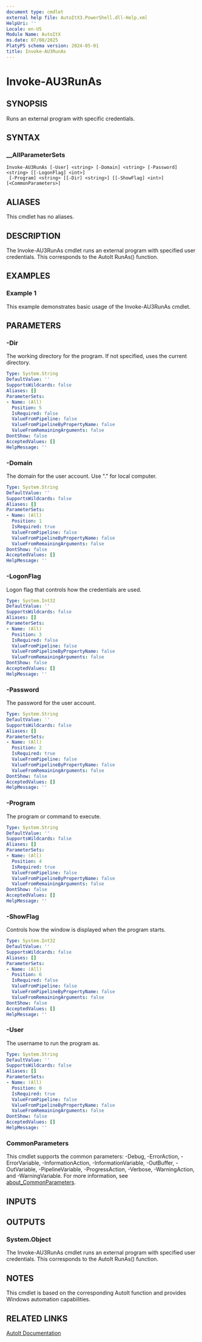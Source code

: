 ```yaml
---
document type: cmdlet
external help file: AutoItX3.PowerShell.dll-Help.xml
HelpUri: ''
Locale: en-US
Module Name: AutoItX
ms.date: 07/08/2025
PlatyPS schema version: 2024-05-01
title: Invoke-AU3RunAs
---
```


# Invoke-AU3RunAs

## SYNOPSIS

Runs an external program with specific credentials.

## SYNTAX

### __AllParameterSets

```
Invoke-AU3RunAs [-User] <string> [-Domain] <string> [-Password] <string> [[-LogonFlag] <int>]
 [-Program] <string> [[-Dir] <string>] [[-ShowFlag] <int>] [<CommonParameters>]
```

## ALIASES

This cmdlet has no aliases.

## DESCRIPTION

The Invoke-AU3RunAs cmdlet runs an external program with specified user credentials. This corresponds to the AutoIt RunAs() function.

## EXAMPLES

### Example 1

This example demonstrates basic usage of the Invoke-AU3RunAs cmdlet.

## PARAMETERS

### -Dir

The working directory for the program. If not specified, uses the current directory.

```yaml
Type: System.String
DefaultValue: ''
SupportsWildcards: false
Aliases: []
ParameterSets:
- Name: (All)
  Position: 5
  IsRequired: false
  ValueFromPipeline: false
  ValueFromPipelineByPropertyName: false
  ValueFromRemainingArguments: false
DontShow: false
AcceptedValues: []
HelpMessage: ''
```

### -Domain

The domain for the user account. Use "." for local computer.

```yaml
Type: System.String
DefaultValue: ''
SupportsWildcards: false
Aliases: []
ParameterSets:
- Name: (All)
  Position: 1
  IsRequired: true
  ValueFromPipeline: false
  ValueFromPipelineByPropertyName: false
  ValueFromRemainingArguments: false
DontShow: false
AcceptedValues: []
HelpMessage: ''
```

### -LogonFlag

Logon flag that controls how the credentials are used.

```yaml
Type: System.Int32
DefaultValue: ''
SupportsWildcards: false
Aliases: []
ParameterSets:
- Name: (All)
  Position: 3
  IsRequired: false
  ValueFromPipeline: false
  ValueFromPipelineByPropertyName: false
  ValueFromRemainingArguments: false
DontShow: false
AcceptedValues: []
HelpMessage: ''
```

### -Password

The password for the user account.

```yaml
Type: System.String
DefaultValue: ''
SupportsWildcards: false
Aliases: []
ParameterSets:
- Name: (All)
  Position: 2
  IsRequired: true
  ValueFromPipeline: false
  ValueFromPipelineByPropertyName: false
  ValueFromRemainingArguments: false
DontShow: false
AcceptedValues: []
HelpMessage: ''
```

### -Program

The program or command to execute.

```yaml
Type: System.String
DefaultValue: ''
SupportsWildcards: false
Aliases: []
ParameterSets:
- Name: (All)
  Position: 4
  IsRequired: true
  ValueFromPipeline: false
  ValueFromPipelineByPropertyName: false
  ValueFromRemainingArguments: false
DontShow: false
AcceptedValues: []
HelpMessage: ''
```

### -ShowFlag

Controls how the window is displayed when the program starts.

```yaml
Type: System.Int32
DefaultValue: ''
SupportsWildcards: false
Aliases: []
ParameterSets:
- Name: (All)
  Position: 6
  IsRequired: false
  ValueFromPipeline: false
  ValueFromPipelineByPropertyName: false
  ValueFromRemainingArguments: false
DontShow: false
AcceptedValues: []
HelpMessage: ''
```

### -User

The username to run the program as.

```yaml
Type: System.String
DefaultValue: ''
SupportsWildcards: false
Aliases: []
ParameterSets:
- Name: (All)
  Position: 0
  IsRequired: true
  ValueFromPipeline: false
  ValueFromPipelineByPropertyName: false
  ValueFromRemainingArguments: false
DontShow: false
AcceptedValues: []
HelpMessage: ''
```

### CommonParameters

This cmdlet supports the common parameters: -Debug, -ErrorAction, -ErrorVariable,
-InformationAction, -InformationVariable, -OutBuffer, -OutVariable, -PipelineVariable,
-ProgressAction, -Verbose, -WarningAction, and -WarningVariable. For more information, see
[about_CommonParameters](https://go.microsoft.com/fwlink/?LinkID=113216).

## INPUTS

## OUTPUTS

### System.Object

The Invoke-AU3RunAs cmdlet runs an external program with specified user credentials. This corresponds to the AutoIt RunAs() function.

## NOTES

This cmdlet is based on the corresponding AutoIt function and provides Windows automation capabilities.

## RELATED LINKS

[AutoIt Documentation](https://www.autoitscript.com/autoit3/docs/)













